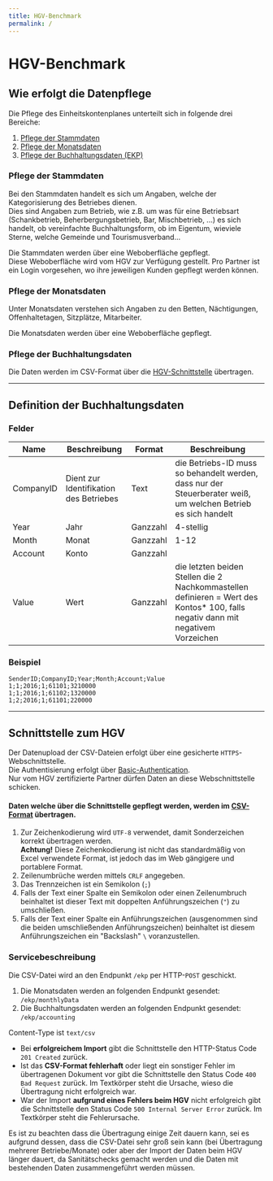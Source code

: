 ```yaml
---
title: HGV-Benchmark
permalink: /
---
```


#  HGV-Benchmark

## Wie erfolgt die Datenpflege

Die Pflege des Einheitskontenplanes unterteilt sich in folgende drei Bereiche:

1. [Pflege der Stammdaten](#pflege-der-stammdaten)
1. [Pflege der Monatsdaten](#pflege-der-monatsdaten)
1. [Pflege der Buchhaltungsdaten (EKP)](#pflege-der-buchhaltungsdaten)

### Pflege der Stammdaten

Bei den Stammdaten handelt es sich um Angaben, welche der Kategorisierung des Betriebes dienen.  
Dies sind Angaben zum Betrieb, wie z.B. um was für eine Betriebsart (Schankbetrieb, Beherbergungsbetrieb, Bar, Mischbetrieb, ...) es sich handelt, ob vereinfachte Buchhaltungsform, ob im Eigentum, wieviele Sterne, welche Gemeinde und Tourismusverband...

Die Stammdaten werden über eine Weboberfläche gepflegt.  
Diese Weboberfläche wird vom HGV zur Verfügung gestellt. Pro Partner ist ein Login vorgesehen, wo ihre jeweiligen Kunden gepflegt werden können.

### Pflege der Monatsdaten

Unter Monatsdaten verstehen sich Angaben zu den Betten, Nächtigungen, Offenhaltetagen, Sitzplätze, Mitarbeiter.

Die Monatsdaten werden über eine Weboberfläche gepflegt.

### Pflege der Buchhaltungsdaten

Die Daten werden im CSV-Format über die [HGV-Schnittstelle](#schnittstelle-zum-hgv) übertragen.

-----------------------------------

## Definition der Buchhaltungsdaten

### Felder

| Name ​    | ​Beschreibung       | ​Format          | ​Beschreibung                                                                                                                         |
|--------------|---------------|-----------------|--------------------------------------------------------------------------------------------------------------------------------------|
| ​CompanyID    | ​Dient zur Identifikation des Betriebes    | Text    | ​die ​Betriebs-ID muss so behandelt werden, dass nur   der Steuerberater weiß, um welchen Betrieb es sich handelt                      |
| ​Year        ​ | ​Jahr          | ​Ganzzahl         | ​4-stellig                                                                                                                                     |
| ​Month        | ​Monat         | Ganzzahl             | ​​1-12                                                                                                                                     |
| ​Account      | ​Konto         | ​Ganzzahl        | ​                                                                                                                                     |
| ​Value        | ​Wert         ​ | ​Ganzzahl        | ​die letzten beiden Stellen die 2 Nachkommastellen   definieren = Wert des Kontos* 100, falls negativ dann mit negativem   Vorzeichen​ |

### Beispiel

```csv
SenderID;CompanyID;Year;Month;Account;Value
1;1;2016;1;61101;3210000
1;1;2016;1;61102;1320000
1;2;2016;1;61101;220000
```


-----------------------------------

## Schnittstelle zum HGV

Der Datenupload der CSV-Dateien erfolgt über eine gesicherte `HTTPS`-Webschnittstelle.  
Die Authentisierung erfolgt über [Basic-Authentication](https://de.wikipedia.org/wiki/HTTP-Authentifizierung#Basic_Authentication).  
Nur vom HGV zertifizierte Partner dürfen Daten an diese Webschnittstelle schicken.

#### Daten welche über die Schnittstelle gepflegt werden, werden im [CSV-Format](https://de.wikipedia.org/wiki/CSV_%28Dateiformat%29) übertragen.

1. Zur Zeichenkodierung wird `UTF-8` verwendet, damit Sonderzeichen korrekt übertragen werden.  
   **Achtung!** Diese Zeichenkodierung ist nicht das standardmäßig von Excel verwendete Format, ist jedoch das im Web gängigere und portablere Format.
1. Zeilenumbrüche werden mittels `CRLF` angegeben.
1. Das Trennzeichen ist ein Semikolon (`;`)
1. Falls der Text einer Spalte ein Semikolon oder einen Zeilenumbruch beinhaltet ist dieser Text mit doppelten Anführungszeichen (`"`) zu umschließen.
1. Falls der Text einer Spalte ein Anführungszeichen (ausgenommen sind die beiden umschließenden Anführungszeichen) beinhaltet ist diesem Anführungszeichen ein "Backslash" `\` voranzustellen.

### Servicebeschreibung

Die CSV-Datei wird an den Endpunkt `/ekp` per HTTP-`POST` geschickt.

1. Die Monatsdaten werden an folgenden Endpunkt gesendet: `/ekp/monthlyData`
2. Die Buchhaltungsdaten werden an folgenden Endpunkt gesendet: `/ekp/accounting`

Content-Type ist `text/csv`

* Bei **erfolgreichem Import** gibt die Schnittstelle den HTTP-Status Code `201 Created` zurück.
* Ist das **CSV-Format fehlerhaft** oder liegt ein sonstiger Fehler im übertragenen Dokument vor gibt die Schnittstelle den Status Code `400 Bad Request` zurück. Im Textkörper steht die Ursache, wieso die Übertragung nicht erfolgreich war.
* War der Import **aufgrund eines Fehlers beim HGV** nicht erfolgreich gibt die Schnittstelle den Status Code `500 Internal Server Error` zurück. Im Textkörper steht die Fehlerursache.

Es ist zu beachten dass die Übertragung einige Zeit dauern kann, sei es aufgrund dessen, dass die CSV-Datei sehr groß sein kann (bei Übertragung mehrerer Betriebe/Monate) oder aber der Import der Daten beim HGV länger dauert, da Sanitätschecks gemacht werden und die Daten mit bestehenden Daten zusammengeführt werden müssen.

